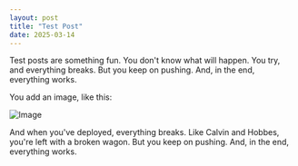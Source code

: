 ```yaml
---
layout: post
title: "Test Post"
date: 2025-03-14
---
```


Test posts are something fun. You don't know what will happen. You try, and everything breaks. But you keep on pushing. And, in the end, everything works.

You add an image, like this: 

![Image](/_assets/images/calvin_hobbes_wagon.jpg)

And when you've deployed, everything breaks. Like Calvin and Hobbes, you're left with a broken wagon. But you keep on pushing. And, in the end, everything works.
